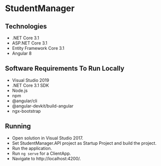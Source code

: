 # StudentManager

## Technologies
* .NET Core 3.1
* ASP.NET Core 3.1
* Entity Framework Core 3.1
* Angular 8

## Software Requirements To Run Locally
* Visual Studio 2019
* .NET Core 3.1 SDK
* Node.js
* npm
* @angular/cli
* @angular-devkit/build-angular
* ngx-bootstrap

## Running
* Open solution in Visual Studio 2017. 
* Set StudentManager.API project as Startup Project and build the project.
* Run the application.
* Run `ng serve` for a ClientApp. 
* Navigate to http://localhost:4200/.
